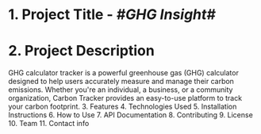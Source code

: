 # 1. Project Title - _#GHG Insight#_    
# 2. Project Description 
GHG calculator tracker is a powerful greenhouse gas (GHG) calculator designed to help users accurately measure and manage their carbon emissions. Whether you're an individual, a business, or a community organization, Carbon Tracker provides an easy-to-use platform to track your carbon footprint.
3. Features
4. Technologies Used
5. Installation Instructions
6. How to Use
7. API Documentation
8. Contributing
9. License
10. Team
11. Contact info
